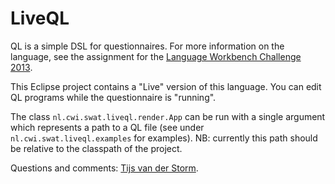 LiveQL
====================

QL is a simple DSL for questionnaires. For more information on the
language, see the assignment for the
[Language Workbench Challenge 2013](http://www.languageworkbenches.net/images/5/53/Ql.pdf).

This Eclipse project contains a "Live" version of this language. You
can edit QL programs while the questionnaire is "running". 

The class `nl.cwi.swat.liveql.render.App` can be run with a single
argument which represents a path to a QL file (see under
`nl.cwi.swat.liveql.examples` for examples). NB: currently this path
should be relative to the classpath of the project.

Questions and comments: [Tijs van der Storm](storm@cwi.nl).


